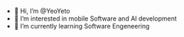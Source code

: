 - 👋 Hi, I’m @YeoYeto
- 👀 I’m interested in mobile Software and AI development
- 🌱 I’m currently learning Software Engeneering

<!---
YeoYeto/YeoYeto is a ✨ special ✨ repository because its `README.md` (this file) appears on your GitHub profile.
You can click the Preview link to take a look at your changes.
--->
